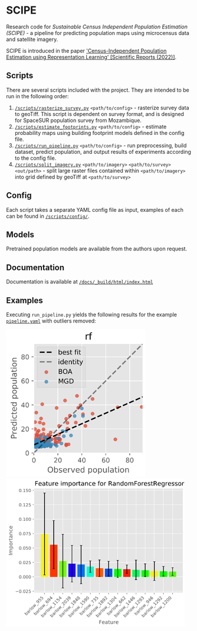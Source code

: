 # SCIPE

Research code for _Sustainable Census Independent Population Estimation (SCIPE)_ - a pipeline for predicting population maps using microcensus data and satellite imagery.

SCIPE is introduced in the paper ['Census-Independent Population Estimation using Representation Learning' [Scientific Reports (2022)]](https://www.nature.com/articles/s41598-022-08935-1).

## Scripts
There are several scripts included with the project. They are intended to be run in the following order:
1. [`/scripts/rasterize_survey.py`](./scripts/rasterize_survey.py) `<path/to/config>` - rasterize survey data to geoTiff. This script is dependent on survey format, and is designed for SpaceSUR population survey from Mozambique.
2. [`/scripts/estimate_footprints.py`](./scripts/estimate_footprints.py) `<path/to/config>` - estimate probability maps using building footprint models defined in the config file.
3. [`/scripts/run_pipeline.py`](./scripts/run_pipeline.py) `<path/to/config>` - run preprocessing, build dataset, predict population, and output results of experiments according to the config file.
4. [`/scripts/split_imagery.py`](./scripts/split_imagery.py) `<path/to/imagery>` `<path/to/survey>` `<out/path>` - split large raster files contained within `<path/to/imagery>` into grid defined by geoTiff at `<path/to/survey>` 

## Config
Each script takes a separate YAML config file as input, examples of each can be found in [`/scripts/config/`](./scripts/config/).

## Models
Pretrained population models are available from the authors upon request.

## Documentation
Documentation is available at [`/docs/_build/html/index.html`](./docs/_build/html/index.html)

## Examples
Executing `run_pipeline.py` yields the following results for the example [`pipeline.yaml`](/scripts/config/pipeline.yaml) with outliers removed:

<img src="/experiments/barlow/outliers_removed/prediction_error.png" alt="Predicted vs. observed values"  height="400">
<img src="/experiments/barlow/outliers_removed/rf_importance.png" alt="Feature importance"  height="400">
